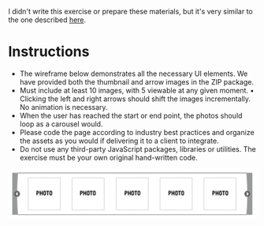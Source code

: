 I didn't write this exercise or prepare these materials, but it's very similar to the one described [here](http://www.computedstyle.com/2010/12/hiring-front-end-engineers.html).

Instructions
============
* The wireframe below demonstrates all the necessary UI elements. We have provided both the thumbnail and arrow images in the ZIP package.
* Must include at least 10 images, with 5 viewable at any given moment. •	Clicking the left and right arrows should shift the images incrementally. No animation is necessary.
* When the user has reached the start or end point, the photos should loop as a carousel would.
* Please code the page according to industry best practices and organize the assets as you would if delivering it to a client to integrate.
* Do not use any third-party JavaScript packages, libraries or utilities. The exercise must be your own original hand-written code.

![Wireframe](https://github.com/adamesque/javascript_exercise/raw/master/wireframe.png)